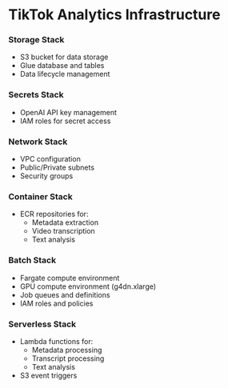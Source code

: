 # TikTok Analytics Infrastructure

### Storage Stack
- S3 bucket for data storage
- Glue database and tables
- Data lifecycle management

### Secrets Stack
- OpenAI API key management
- IAM roles for secret access

### Network Stack
- VPC configuration
- Public/Private subnets
- Security groups

### Container Stack
- ECR repositories for:
  - Metadata extraction
  - Video transcription
  - Text analysis

### Batch Stack
- Fargate compute environment
- GPU compute environment (g4dn.xlarge)
- Job queues and definitions
- IAM roles and policies

### Serverless Stack
- Lambda functions for:
  - Metadata processing
  - Transcript processing
  - Text analysis
- S3 event triggers
